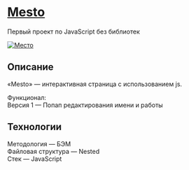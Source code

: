 # [Mesto](https://alicehab.github.io/mesto/ "Перейти на сайт")
Первый проект по JavaScript без библиотек

[![Место](https://i.postimg.cc/Y25V4t5W/2020-02-25-12-19-27-1586081326.png)](https://postimg.cc/RqTGyxVS)

## Описание

«Mesto» — интерактивная страница с использованием js.

Функционал: <br>
Версия 1 — Попап редактирования имени и работы


## Технологии

Методология — БЭМ <br>
Файловая структура — Nested <br>
Стек — JavaScript <br>